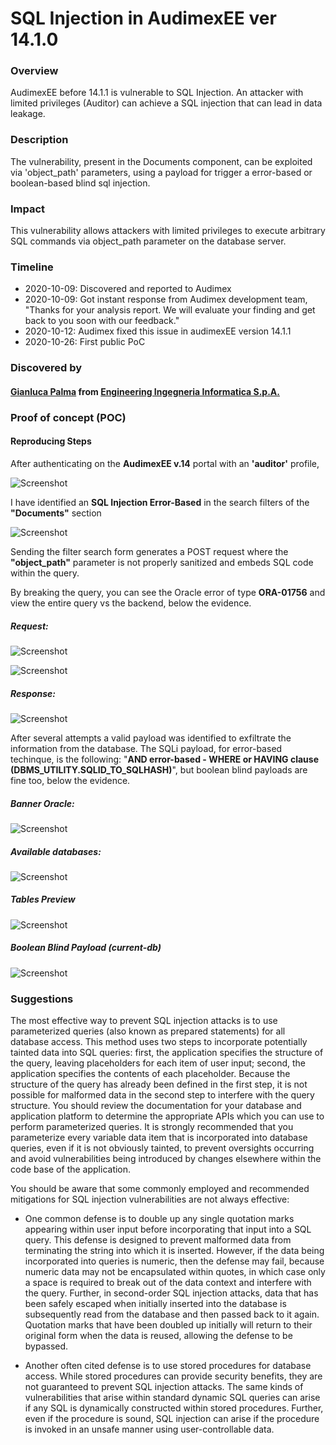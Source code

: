 # SQL Injection in AudimexEE ver 14.1.0

### Overview
AudimexEE before 14.1.1 is vulnerable to SQL Injection. An attacker with limited privileges (Auditor) can achieve a SQL injection that can lead in data leakage.

### Description
The vulnerability, present in the Documents component, can be exploited via 'object_path' parameters, using a payload for trigger a error-based or boolean-based blind sql injection.

### Impact
This vulnerability allows attackers with limited privileges to execute arbitrary SQL commands via object_path parameter on the database server.

### Timeline
- 2020-10-09: Discovered and reported to Audimex
- 2020-10-09: Got instant response from Audimex development team, "Thanks for your analysis report. We will evaluate your finding and get back to you soon with our feedback."
- 2020-10-12: Audimex fixed this issue in audimexEE version 14.1.1
- 2020-10-26: First public PoC

### Discovered by

#### [Gianluca Palma](https://www.linkedin.com/in/piuppi/) from [Engineering Ingegneria Informatica S.p.A.](https://www.eng.it)

### Proof of concept (POC)
#### Reproducing Steps

After authenticating on the **AudimexEE v.14** portal with an **'auditor'** profile,

![Screenshot](audimex.jpg)


I have identified an **SQL Injection Error-Based** in the search filters of the **"Documents"** section 

![Screenshot](documents.jpg)

Sending the filter search form generates a POST request where the **"object_path"** parameter is not properly sanitized and embeds SQL code within the query.

By breaking the query, you can see the Oracle error of type **ORA-01756** and view the entire query vs the backend, below the evidence.

##### Request:

![Screenshot](request1.jpg)

![Screenshot](request1-a.jpg)

##### Response:

![Screenshot](response.jpg)
 
After several attempts a valid payload was identified to exfiltrate the information from the database.
The SQLi payload, for error-based techinque, is the following: "**AND error-based - WHERE or HAVING clause (DBMS_UTILITY.SQLID_TO_SQLHASH)**", but boolean blind payloads are fine too, below the evidence.

##### Banner Oracle:

![Screenshot](Oraclebanner.jpg)

##### Available databases:

![Screenshot](databases.jpg) 

##### Tables Preview

![Screenshot](tables.jpg)

##### Boolean Blind Payload (current-db)

![Screenshot](boolean.jpg)

### Suggestions

The most effective way to prevent SQL injection attacks is to use parameterized queries (also known as prepared statements) for all database access. This method uses two steps to incorporate potentially tainted data into SQL queries: first, the application specifies the structure of the query, leaving placeholders for each item of user input; second, the application specifies the contents of each placeholder. Because the structure of the query has already been defined in the first step, it is not possible for malformed data in the second step to interfere with the query structure. You should review the documentation for your database and application platform to determine the appropriate APIs which you can use to perform parameterized queries. It is strongly recommended that you parameterize every variable data item that is incorporated into database queries, even if it is not obviously tainted, to prevent oversights occurring and avoid vulnerabilities being introduced by changes elsewhere within the code base of the application.

You should be aware that some commonly employed and recommended mitigations for SQL injection vulnerabilities are not always effective:

- One common defense is to double up any single quotation marks appearing within user input before incorporating that input into a SQL query. This defense is designed to prevent malformed data from terminating the string into which it is inserted. However, if the data being incorporated into queries is numeric, then the defense may fail, because numeric data may not be encapsulated within quotes, in which case only a space is required to break out of the data context and interfere with the query. Further, in second-order SQL injection attacks, data that has been safely escaped when initially inserted into the database is subsequently read from the database and then passed back to it again. Quotation marks that have been doubled up initially will return to their original form when the data is reused, allowing the defense to be bypassed.

- Another often cited defense is to use stored procedures for database access. While stored procedures can provide security benefits, they are not guaranteed to prevent SQL injection attacks. The same kinds of vulnerabilities that arise within standard dynamic SQL queries can arise if any SQL is dynamically constructed within stored procedures. Further, even if the procedure is sound, SQL injection can arise if the procedure is invoked in an unsafe manner using user-controllable data.

